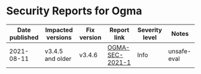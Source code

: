 # Security Reports for Ogma

| Date published | Impacted versions | Fix version | Report link                           | Severity level | Notes            
|----------------|-------------------|-------------|---------------------------------------|----------------|------
| 2021-08-11     | v3.4.5 and older  | v3.4.6      | [OGMA-SEC-2021-1](OGMA-SEC-2021-1.md) | Info           | unsafe-eval
